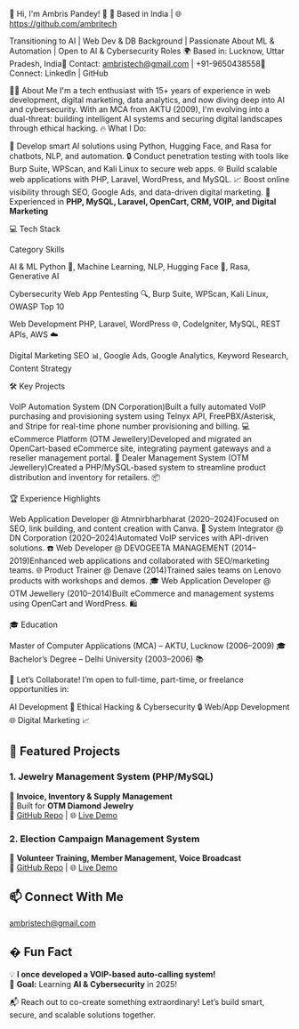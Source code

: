 👋 Hi, I'm Ambris Pandey! 🚀
📍 Based in India | 🌐 https://github.com/ambritech

Transitioning to AI | Web Dev & DB Background | Passionate About ML & Automation | Open to AI & Cybersecurity Roles
🌍 Based in: Lucknow, Uttar Pradesh, India📧 Contact: ambristech@gmail.com | +91-9650438558🔗 Connect: LinkedIn | GitHub

🧑‍💻 About Me
I'm a tech enthusiast with 15+ years of experience in web development, digital marketing, data analytics, and now diving deep into AI and cybersecurity. With an MCA from AKTU (2009), I'm evolving into a dual-threat: building intelligent AI systems and securing digital landscapes through ethical hacking.
🔥 What I Do:

🧠 Develop smart AI solutions using Python, Hugging Face, and Rasa for chatbots, NLP, and automation.
🔒 Conduct penetration testing with tools like Burp Suite, WPScan, and Kali Linux to secure web apps.
🌐 Build scalable web applications with PHP, Laravel, WordPress, and MySQL.
📈 Boost online visibility through SEO, Google Ads, and data-driven digital marketing.
🔹 Experienced in **PHP, MySQL, Laravel, OpenCart, CRM, VOIP, and Digital Marketing**  

💻 Tech Stack



Category
Skills



AI & ML
Python 🐍, Machine Learning, NLP, Hugging Face 🤗, Rasa, Generative AI


Cybersecurity
Web App Pentesting 🔍, Burp Suite, WPScan, Kali Linux, OWASP Top 10


Web Development
PHP, Laravel, WordPress 🌐, CodeIgniter, MySQL, REST APIs, AWS ☁️


Digital Marketing
SEO 📊, Google Ads, Google Analytics, Keyword Research, Content Strategy



🛠️ Key Projects

VoIP Automation System (DN Corporation)Built a fully automated VoIP purchasing and provisioning system using Telnyx API, FreePBX/Asterisk, and Stripe for real-time phone number provisioning and billing. 💻
eCommerce Platform (OTM Jewellery)Developed and migrated an OpenCart-based eCommerce site, integrating payment gateways and a reseller management portal. 🛒
Dealer Management System (OTM Jewellery)Created a PHP/MySQL-based system to streamline product distribution and inventory for retailers. 📦


🏆 Experience Highlights

Web Application Developer @ Atmnirbharbharat (2020–2024)Focused on SEO, link building, and content creation with Canva. 📝
System Integrator @ DN Corporation (2020–2024)Automated VoIP services with API-driven solutions. ☎️
Web Developer @ DEVOGEETA MANAGEMENT (2014–2019)Enhanced web applications and collaborated with SEO/marketing teams. 🌐
Product Trainer @ Denave (2014)Trained sales teams on Lenovo products with workshops and demos. 🎓
Web Application Developer @ OTM Jewellery (2010–2014)Built eCommerce and management systems using OpenCart and WordPress. 🛍️


🎓 Education

Master of Computer Applications (MCA) – AKTU, Lucknow (2006–2009) 🎓
Bachelor’s Degree – Delhi University (2003–2006) 📚


🌟 Let’s Collaborate!
I’m open to full-time, part-time, or freelance opportunities in:

AI Development 🧠
Ethical Hacking & Cybersecurity 🔒
Web/App Development 🌐
Digital Marketing 📈


## 📂 **Featured Projects**  

### **1. Jewelry Management System (PHP/MySQL)**  
🔹 **Invoice, Inventory & Supply Management**  
🔹 Built for **OTM Diamond Jewelry**  
📌 [GitHub Repo](#) | 🌐 [Live Demo](#)  


### **2. Election Campaign Management System**  
🔹 **Volunteer Training, Member Management, Voice Broadcast**  
📌 [GitHub Repo](#) | 🌐 [Live Demo](#)   

## 📫 **Connect With Me**  
ambristech@gmail.com


## � **Fun Fact**  
💡 **I once developed a VOIP-based auto-calling system!**  
🎯 **Goal:** Learning **AI & Cybersecurity** in 2025!  

📬 Reach out to co-create something extraordinary! Let’s build smart, secure, and scalable solutions together.
